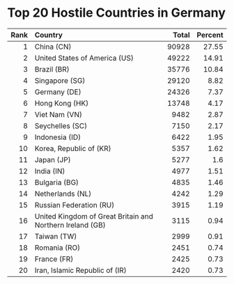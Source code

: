 # Top 20 Hostile Countries in Germany

| Rank | Country | Total | Percent |
| ---: | :------ | ----: | ------: |
| 1 | China (CN) | 90928 | 27.55 |
| 2 | United States of America (US) | 49222 | 14.91 |
| 3 | Brazil (BR) | 35776 | 10.84 |
| 4 | Singapore (SG) | 29120 | 8.82 |
| 5 | Germany (DE) | 24326 | 7.37 |
| 6 | Hong Kong (HK) | 13748 | 4.17 |
| 7 | Viet Nam (VN) | 9482 | 2.87 |
| 8 | Seychelles (SC) | 7150 | 2.17 |
| 9 | Indonesia (ID) | 6422 | 1.95 |
| 10 | Korea, Republic of (KR) | 5357 | 1.62 |
| 11 | Japan (JP) | 5277 | 1.6 |
| 12 | India (IN) | 4977 | 1.51 |
| 13 | Bulgaria (BG) | 4835 | 1.46 |
| 14 | Netherlands (NL) | 4242 | 1.29 |
| 15 | Russian Federation (RU) | 3915 | 1.19 |
| 16 | United Kingdom of Great Britain and Northern Ireland (GB) | 3115 | 0.94 |
| 17 | Taiwan (TW) | 2999 | 0.91 |
| 18 | Romania (RO) | 2451 | 0.74 |
| 19 | France (FR) | 2425 | 0.73 |
| 20 | Iran, Islamic Republic of (IR) | 2420 | 0.73 |
